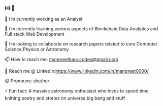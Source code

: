 ### Hi  👋

<!--
**mkaur-1/mkaur-1** is a ✨ _special_ ✨ repository because its `README.md` (this file) appears on your GitHub profile.

Here are some ideas to get you started:

- 🔭 I’m currently working as Analyst 
- 🌱 I’m currently learning various aspects of Data Science and Data Analytics
- 👯 I’m looking to collaborate on research papers pertaining to core Computer Science
- 📫 How to reach me: manpreetkaur.codes@gmail.com
- 😄 Pronouns: she/Her
- ⚡ Fun fact: A massive astronomy enthusiast who loves to spend time knitting poetry and stories on universe,big bang and stuff
-->
🔭 I’m currently working as an Analyst

🌱 I’m currently learning various aspects of Blockchain,Data Analytics and Full stack Web Development

👯 I’m looking to collaborate on research papers related to core Computer Science,Physics or Astronomy

📫 How to reach me: manpreetkaur.codes@gmail.com

🔗 Reach me @ Linkedin:https://www.linkedin.com/in/manpreet0000/

😄 Pronouns: she/her

⚡ Fun fact: A massive astronomy enthusiast who loves to spend time knitting poetry and stories on universe,big bang and stuff

